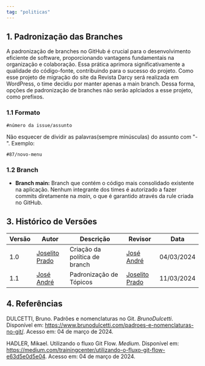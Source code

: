 ```yaml
---
tag: "politicas"
---
```


## 1. Padronização das Branches
A padronização de branches no GitHub é crucial para o desenvolvimento eficiente de software, proporcionando vantagens fundamentais na organização e colaboração. Essa prática aprimora significativamente a qualidade do código-fonte, contribuindo para o sucesso do projeto.
Como esse projeto de migração do site da Revista Darcy será realizada em WordPress, o time decidiu por manter apenas a main branch. Dessa forma, opções de padronização de branches não serão aplciados a esse projeto, como prefixos.

### 1.1 Formato
```
#número da issue/assunto
```

Não esquecer de dividir as palavras(sempre minúsculas) do assunto com "-".
Exemplo: 
```
#87/novo-menu
```

### 1.2 Branch

- **Branch main:** Branch que contém o código mais consolidado existente na aplicação. Nenhum integrante dos times é autorizado a fazer commits diretamente na *main*, o que é garantido através da rule criada no GitHub.

## 3. Histórico de Versões

| Versão | Autor | Descrição | Revisor | Data |
| -------| ----- | --------- | ---- | ----- |
| 1.0    | [Joselito Prado](https://github.com/joselitopradomarques) | Criação da política de branch | [José André](https://github.com/joseandre25)| 04/03/2024 |
| 1.1    | [José André](https://github.com/joseandre25) | Padronização de Tópicos | [Joselito Prado](https://github.com/joselitopradomarques) | 11/03/2024 |

## 4. Referências

DULCETTI, Bruno. Padrões e nomenclaturas no Git. *BrunoDulcetti*. Disponível em: <https://www.brunodulcetti.com/padroes-e-nomenclaturas-no-git/>. Acesso em: 04 de março de 2024.

HADLER, Mikael. Utilizando o fluxo Git Flow. *Medium*. Disponível em: <https://medium.com/trainingcenter/utilizando-o-fluxo-git-flow-e63d5e0d5e04>. Acesso em: 04 de março de 2024.